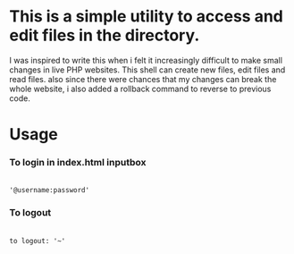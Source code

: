 # This is a simple utility to access and edit files in the directory.
I was inspired to write this when i felt it increasingly difficult to make small changes in live PHP websites.
This shell can create new files, edit files and read files.
also since there were chances that my changes can break the whole website, i also added a rollback command to reverse to previous code.

<h1>Usage</h1>
<h3>To login in index.html inputbox</h3><br>
<code>'@username:password'</code><br>
<h3>To logout</h3><br>
<code>to logout: '~' </code><br>

